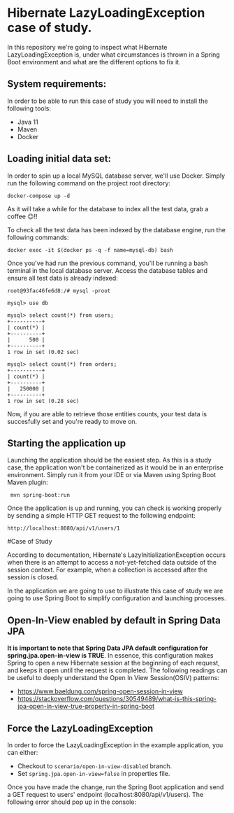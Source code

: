# Hibernate LazyLoadingException case of study.

In this repository we're going to inspect what Hibernate LazyLoadingException is, under what circumstances is thrown in
a Spring Boot environment and what are the different options to fix it.

## System requirements:

In order to be able to run this case of study you will need to install the following tools:

- Java 11
- Maven
- Docker

## Loading initial data set:

In order to spin up a local MySQL database server, we'll use Docker. Simply run the following command on the project
root directory:

```shell
docker-compose up -d
```

As it will take a while for the database to index all the test data, grab a coffee 😉!!

To check all the test data has been indexed by the database engine, run the following commands:

```shell 
docker exec -it $(docker ps -q -f name=mysql-db) bash
```

Once you've had run the previous command, you'll be running a bash terminal in the local database server. 
Access the database tables and ensure all test data is already indexed:

```shell 
root@93fac46fe6d8:/# mysql -proot
```

```shell 
mysql> use db
```

```shell
mysql> select count(*) from users;
+----------+
| count(*) |
+----------+
|      500 |
+----------+
1 row in set (0.02 sec)
```

```shell
mysql> select count(*) from orders;
+----------+
| count(*) |
+----------+
|   250000 |
+----------+
1 row in set (0.28 sec)
```

Now, if you are able to retrieve those entities counts, your test data is succesfully set and you're ready to move on.

## Starting the application up

Launching the application should be the easiest step. As this is a study case, the application won't be containerized as
it would be in an enterprise environment. Simply run it from your IDE or via Maven using Spring Boot Maven plugin:

```shell
 mvn spring-boot:run
```

Once the application is up and running, you can check is working properly by sending a simple HTTP GET request to the
following endpoint:

```http://localhost:8080/api/v1/users/1```

#Case of Study

According to documentation, Hibernate's LazyInitializationException occurs when
there is an attempt to access a not-yet-fetched data outside of the session context.
For example, when a collection is accessed after the session is closed.

In the application we are going to use to illustrate this case of study we are going
to use Spring Boot to simplify configuration and launching processes.

## Open-In-View enabled by default in Spring Data JPA

**It is important to note that Spring Data JPA default configuration for spring.jpa.open-in-view is TRUE**.
In essence, this configuration makes Spring to open a new Hibernate session at the beginning of each request, and keeps it open
until the request is completed. The following readings can be useful to deeply understand the
Open In View Session(OSIV) patterns:

- https://www.baeldung.com/spring-open-session-in-view
- https://stackoverflow.com/questions/30549489/what-is-this-spring-jpa-open-in-view-true-property-in-spring-boot

## Force the LazyLoadingException

In order to force the LazyLoadingException in the example application, you can either:

- Checkout to ```scenario/open-in-view-disabled``` branch.
- Set ```spring.jpa.open-in-view=false``` in properties file.

Once you have made the change, run the Spring Boot application and send a GET request to users' endpoint
(localhost:8080/api/v1/users). The following error should pop up in the console: